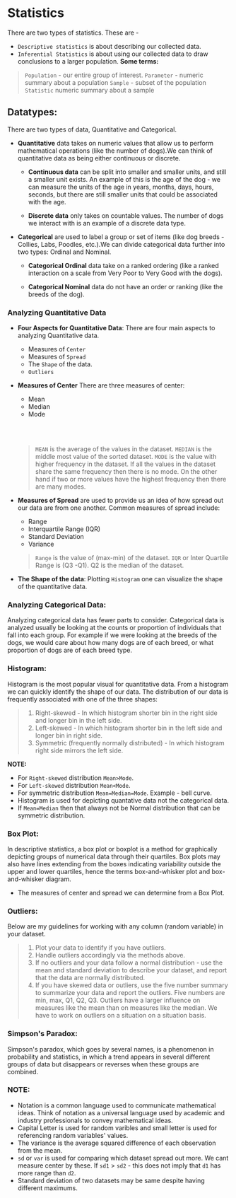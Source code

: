 # Statistics
There are two types of statistics. These are - 
* `Descriptive statistics` is about describing our collected data.
* `Inferential Statistics` is about using our collected data to draw conclusions to a larger population.
**Some terms:**
> `Population` - our entire group of interest.
> `Parameter` - numeric summary about a population
> `Sample` - subset of the population
> `Statistic` numeric summary about a sample

## Datatypes:
There are two types of data, Quantitative and Categorical.
* **Quantitative** data takes on numeric values that allow us to perform mathematical operations (like the number of dogs).We can think of quantitative data as being either continuous or discrete.

   * **Continuous data** can be split into smaller and smaller units, and still a smaller unit exists. An example of this is the age of the dog - we can measure the units of the age in years, months, days, hours, seconds, but there are still smaller units that could be associated with the age.

   * **Discrete data** only takes on countable values. The number of dogs we interact with is an example of a discrete data type.

* **Categorical** are used to label a group or set of items (like dog breeds - Collies, Labs, Poodles, etc.).We can divide categorical data further into two types: Ordinal and Nominal.

    * **Categorical Ordinal** data take on a ranked ordering (like a ranked interaction on a scale from Very Poor to Very Good with the dogs).

    * **Categorical Nominal** data do not have an order or ranking (like the breeds of the dog).

### Analyzing Quantitative Data
*  **Four Aspects for Quantitative Data**:
   There are four main aspects to analyzing Quantitative data.

   - Measures of `Center`
   - Measures of `Spread`
   - The `Shape` of the data.
   - `Outliers`
   
 * **Measures of Center**
There are three measures of center:

   - Mean
   - Median
   - Mode
   
   <br></br>
   > `MEAN` is the average of the values in the dataset.
   `MEDIAN` is the middle most value of the sorted dataset.
   `MODE` is the value with higher frequency in the dataset. If all the values in the dataset share the same frequency then there is no mode. On the other hand if two or more values have the highest frequency then there are many modes.
   
   
 * **Measures of Spread** are used to provide us an idea of how spread out our data are from one another. Common measures of spread include:

    - Range
    - Interquartile Range (IQR)
    - Standard Deviation
    - Variance 
    > `Range` is the value of (max-min) of the dataset.
    > `IQR` or Inter Quartile Range is (Q3 -Q1). Q2 is the median of the dataset.
    
 * **The Shape of the data**:
 Plotting `Histogram` one can visualize the shape of the quantitative data.
 
### Analyzing Categorical Data:
Analyzing categorical data has fewer parts to consider. Categorical data is analyzed usually be looking at the counts or proportion of individuals that fall into each group. For example if we were looking at the breeds of the dogs, we would care about how many dogs are of each breed, or what proportion of dogs are of each breed type.

### Histogram:
Histogram is the most popular visual for quantitative data. From a histogram we can quickly identify the shape of our data. The distribution of our data is frequently associated with one of the three shapes:
> 1. Right-skewed - In which histogram shorter bin in the right side and longer bin in the left side.
> 2. Left-skewed - In which histogram shorter bin in the left side and longer bin in right side.
> 3. Symmetric (frequently normally distributed) - In which histogram right side mirrors the left side.

**NOTE:**
* For `Right-skewed` distribution `Mean>Mode`.
* For `Left-skewed` distribution `Mean<Mode`.
* For symmetric distribution `Mean=Median=Mode`. Example - bell curve.
* Histogram is used for depicting quantative data not the categorical data.
* If `Mean=Median` then that always not be Normal distribution that can be symmetric distribution.

### Box Plot:
In descriptive statistics, a box plot or boxplot is a method for graphically depicting groups of numerical data through their quartiles. Box plots may also have lines extending from the boxes indicating variability outside the upper and lower quartiles, hence the terms box-and-whisker plot and box-and-whisker diagram.
*  The measures of center and spread we can determine from a Box Plot.
### Outliers:
Below are my guidelines for working with any column (random variable) in your dataset.
>1. Plot your data to identify if you have outliers.
>2. Handle outliers accordingly via the methods above.
>3. If no outliers and your data follow a normal distribution - use the mean and standard deviation to describe your dataset, and report that the data are normally distributed.
>4. If you have skewed data or outliers, use the five number summary to summarize your data and report the outliers. Five numbers are min, max, Q1, Q2, Q3.
Outliers have a larger influence on measures like the mean than on measures like the median. We have to work on outliers on a situation on a situation basis.

### Simpson's Paradox:
Simpson's paradox, which goes by several names, is a phenomenon in probability and statistics, in which a trend appears in several different groups of data but disappears or reverses when these groups are combined.

### NOTE:
* Notation is a common language used to communicate mathematical ideas. Think of notation as a universal language used by academic and industry professionals to convey mathematical ideas.
* Capital Letter is used for random varibles and small letter is used for referencing random variables' values.
* The variance is the average squared difference of each observation from the mean.
* `sd` or `var` is used for comparing which dataset spread out more. We cant measure center by these. If `sd1` > `sd2` - this does not imply that `d1` has more range than `d2`.
* Standard deviation of two datasets may be same despite having different maximums.
